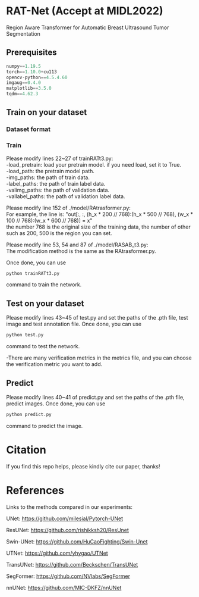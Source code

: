 # RAT-Net (Accept at MIDL2022)
Region Aware Transformer for Automatic Breast Ultrasound Tumor Segmentation

## Prerequisites
```python 
numpy==1.19.5
torch==1.10.0+cu113
opencv-python==4.5.4.60
imgaug==0.4.0
matplotlib==3.5.0
tqdm==4.62.3
```

## Train on your dataset

### Dataset format

### Train

Please modify lines 22~27 of trainRATt3.py:  
-load_pretrain: load your pretrain model. if you need load, set it to True.  
-load_path: the pretrain model path.  
-img_paths: the path of train data.  
-label_paths: the path of train label data.    
-valimg_paths: the path of validation data.  
-vallabel_paths: the path of validation label data.

Please modify line 152 of ./model/RAtrasformer.py:  
For example, the line is: "out[:, :, (h_x * 200 // 768):(h_x * 500 // 768), (w_x * 100 // 768):(w_x * 600 // 768)] = x"  
the number 768 is the original size of the training data, the number of other such as 200, 500 is the region you can set.

Please modify line 53, 54 and 87 of ./model/RASAB_t3.py:  
The modification method is the same as the RAtrasformer.py.

 Once done, you can use 
```python  
python trainRATt3.py  
```
command to train the network.


## Test on your dataset
Please modify lines 43~45 of test.py and set the paths of the .pth file, test image and test annotation file. Once done, you can use 
```python  
python test.py  
```
command to test the network.

-There are many verification metrics in the metrics file, and you can choose the verification metric you want to add.

## Predict
Please modify lines 40~41 of predict.py and set the paths of the .pth file, predict images. Once done, you can use 
```python  
python predict.py  
```
command to predict the image.

# Citation 

If you find this repo helps, please kindly cite our paper, thanks!

# References
Links to the methods compared in our experiments:

UNet: https://github.com/milesial/Pytorch-UNet

ResUNet: https://github.com/rishikksh20/ResUnet

Swin-UNet: https://github.com/HuCaoFighting/Swin-Unet

UTNet: https://github.com/yhygao/UTNet

TransUNet: https://github.com/Beckschen/TransUNet

SegFormer: https://github.com/NVlabs/SegFormer

nnUNet: https://github.com/MIC-DKFZ/nnUNet
